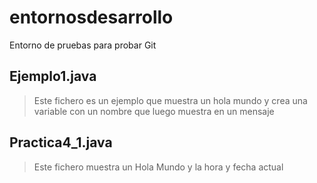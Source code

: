 # entornosdesarrollo
Entorno de pruebas para probar Git
## Ejemplo1.java
>Este fichero es un ejemplo que muestra un hola mundo y crea una variable con un nombre que luego muestra en un mensaje
## Practica4_1.java
>Este fichero muestra un Hola Mundo y la hora y fecha actual
